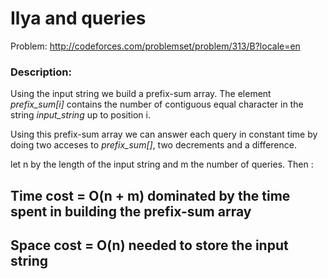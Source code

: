 # Ilya and queries
Problem: http://codeforces.com/problemset/problem/313/B?locale=en

### Description:
Using the input string we build a prefix-sum array. The element *prefix_sum[i]* contains the number of contiguous equal character in the string *input_string* up to position i.

Using this prefix-sum array we can answer each query in constant time by doing two acceses to *prefix_sum[]*, two decrements and a difference.

let n by the length of the input string and m the number of queries. Then :
## Time cost = O(n + m) dominated by the time spent in building the prefix-sum array
## Space cost = O(n) needed to store the input string